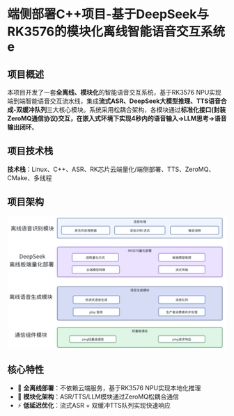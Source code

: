 # 端侧部署C++项目-基于DeepSeek与RK3576的模块化离线智能语音交互系统e

## 项目概述

本项目开发了一套**全离线、模块化**的智能语音交互系统，基于RK3576 NPU实现端到端智能语音交互流水线，集成**流式ASR、DeepSeek大模型推理、TTS语音合成-双缓冲队列**三大核心模块。系统采用松耦合架构，各模块通过**标准化接口(封装ZeroMQ通信协议)**交互，在嵌入式环境下实现4秒内的**语音输入→LLM思考→语音输出闭环**。

## 项目技术栈
**技术栈**：Linux、C++、ASR、RK芯片云端量化/端侧部署、TTS、ZeroMQ、CMake、多线程

## 项目架构
![System Architecture](docs/image.png) 

## 核心特性

- 🚀 **全离线部署**：不依赖云端服务，基于RK3576 NPU实现本地化推理
- 🔧 **模块化架构**：ASR/TTS/LLM模块通过ZeroMQ松耦合通信
- ⚡ **低延迟优化**：流式ASR + 双缓冲TTS队列实现快速响应

